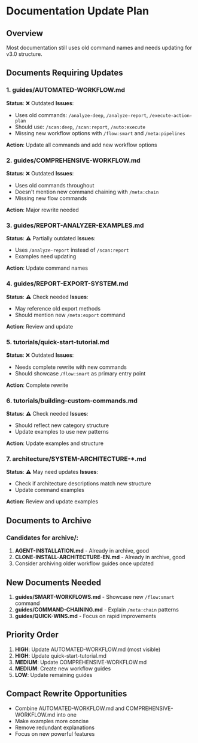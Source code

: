 # Documentation Update Plan

## Overview

Most documentation still uses old command names and needs updating for v3.0 structure.

## Documents Requiring Updates

### 1. guides/AUTOMATED-WORKFLOW.md
**Status**: ❌ Outdated
**Issues**:
- Uses old commands: `/analyze-deep`, `/analyze-report`, `/execute-action-plan`
- Should use: `/scan:deep`, `/scan:report`, `/auto:execute`
- Missing new workflow options with `/flow:smart` and `/meta:pipelines`

**Action**: Update all commands and add new workflow options

### 2. guides/COMPREHENSIVE-WORKFLOW.md
**Status**: ❌ Outdated
**Issues**:
- Uses old commands throughout
- Doesn't mention new command chaining with `/meta:chain`
- Missing new flow commands

**Action**: Major rewrite needed

### 3. guides/REPORT-ANALYZER-EXAMPLES.md
**Status**: ⚠️ Partially outdated
**Issues**:
- Uses `/analyze-report` instead of `/scan:report`
- Examples need updating

**Action**: Update command names

### 4. guides/REPORT-EXPORT-SYSTEM.md
**Status**: ⚠️ Check needed
**Issues**:
- May reference old export methods
- Should mention new `/meta:export` command

**Action**: Review and update

### 5. tutorials/quick-start-tutorial.md
**Status**: ❌ Outdated
**Issues**:
- Needs complete rewrite with new commands
- Should showcase `/flow:smart` as primary entry point

**Action**: Complete rewrite

### 6. tutorials/building-custom-commands.md
**Status**: ⚠️ Check needed
**Issues**:
- Should reflect new category structure
- Update examples to use new patterns

**Action**: Update examples and structure

### 7. architecture/SYSTEM-ARCHITECTURE-*.md
**Status**: ⚠️ May need updates
**Issues**:
- Check if architecture descriptions match new structure
- Update command examples

**Action**: Review and update examples

## Documents to Archive

### Candidates for archive/:
1. **AGENT-INSTALLATION.md** - Already in archive, good
2. **CLONE-INSTALL-ARCHITECTURE-EN.md** - Already in archive, good
3. Consider archiving older workflow guides once updated

## New Documents Needed

1. **guides/SMART-WORKFLOWS.md** - Showcase new `/flow:smart` command
2. **guides/COMMAND-CHAINING.md** - Explain `/meta:chain` patterns
3. **guides/QUICK-WINS.md** - Focus on rapid improvements

## Priority Order

1. **HIGH**: Update AUTOMATED-WORKFLOW.md (most visible)
2. **HIGH**: Update quick-start-tutorial.md 
3. **MEDIUM**: Update COMPREHENSIVE-WORKFLOW.md
4. **MEDIUM**: Create new workflow guides
5. **LOW**: Update remaining guides

## Compact Rewrite Opportunities

- Combine AUTOMATED-WORKFLOW.md and COMPREHENSIVE-WORKFLOW.md into one
- Make examples more concise
- Remove redundant explanations
- Focus on new powerful features